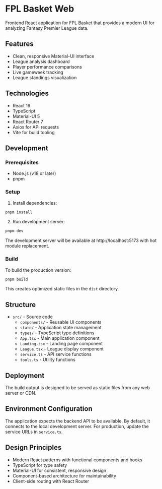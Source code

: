 # FPL Basket Web

Frontend React application for FPL Basket that provides a modern UI for analyzing Fantasy Premier League data.

## Features

- Clean, responsive Material-UI interface
- League analysis dashboard
- Player performance comparisons
- Live gameweek tracking
- League standings visualization

## Technologies

- React 19
- TypeScript
- Material-UI 5
- React Router 7
- Axios for API requests
- Vite for build tooling

## Development

### Prerequisites

- Node.js (v18 or later)
- pnpm

### Setup

1. Install dependencies:
```bash
pnpm install
```

2. Run development server:
```bash
pnpm dev
```

The development server will be available at http://localhost:5173 with hot module replacement.

### Build

To build the production version:

```bash
pnpm build
```

This creates optimized static files in the `dist` directory.

## Structure

- `src/` - Source code
  - `components/` - Reusable UI components
  - `state/` - Application state management
  - `types/` - TypeScript type definitions
  - `App.tsx` - Main application component
  - `Landing.tsx` - Landing page component
  - `League.tsx` - League display component
  - `service.ts` - API service functions
  - `tools.ts` - Utility functions

## Deployment

The build output is designed to be served as static files from any web server or CDN.

## Environment Configuration

The application expects the backend API to be available. By default, it connects to the local development server. For production, update the service URLs in `service.ts`.

## Design Principles

- Modern React patterns with functional components and hooks
- TypeScript for type safety
- Material-UI for consistent, responsive design
- Component-based architecture for maintainability
- Client-side routing with React Router
